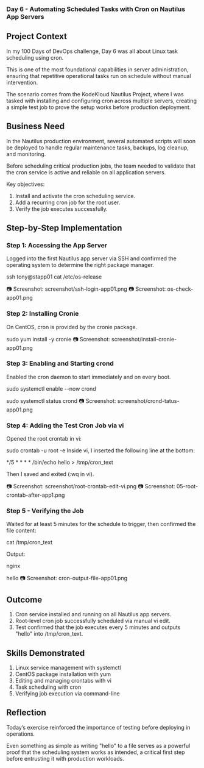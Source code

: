 ### Day 6 - Automating Scheduled Tasks with Cron on Nautilus App Servers

## Project Context
In my 100 Days of DevOps challenge, Day 6 was all about Linux task scheduling using cron.

This is one of the most foundational capabilities in server administration, ensuring that repetitive operational tasks run on schedule without manual intervention.

The scenario comes from the KodeKloud Nautilus Project, where I was tasked with installing and configuring cron across multiple servers, creating a simple test job to prove the setup works before production deployment.

## Business Need
In the Nautilus production environment, several automated scripts will soon be deployed to handle regular maintenance tasks, backups, log cleanup, and monitoring.

Before scheduling critical production jobs, the team needed to validate that the cron service is active and reliable on all application servers.

Key objectives:
1.	Install and activate the cron scheduling service.
2.	Add a recurring cron job for the root user.
3.	Verify the job executes successfully.

## Step-by-Step Implementation
### Step 1: Accessing the App Server
Logged into the first Nautilus app server via SSH and confirmed the operating system to determine the right package manager.

ssh tony@stapp01
cat /etc/os-release

📷 Screenshot: screenshot/ssh-login-app01.png
📷 Screenshot: os-check-app01.png

### Step 2: Installing Cronie
On CentOS, cron is provided by the cronie package.

sudo yum install -y cronie
📷 Screenshot: screenshot/install-cronie-app01.png

### Step 3: Enabling and Starting crond
Enabled the cron daemon to start immediately and on every boot.

sudo systemctl enable --now crond

sudo systemctl status crond
📷 Screenshot: screenshot/crond-tatus-app01.png

### Step 4: Adding the Test Cron Job via vi
Opened the root crontab in vi:

sudo crontab -u root -e
Inside vi, I inserted the following line at the bottom:

*/5 * * * * /bin/echo hello > /tmp/cron_text

Then I saved and exited (:wq in vi).

📷 Screenshot: screenshot/root-crontab-edit-vi.png
📷 Screenshot: 05-root-crontab-after-app1.png

### Step 5 - Verifying the Job
Waited for at least 5 minutes for the schedule to trigger, then confirmed the file content:

cat /tmp/cron_text

Output:

nginx

hello
📷 Screenshot: cron-output-file-app01.png

##  Outcome
1. Cron service installed and running on all Nautilus app servers.
2. Root-level cron job successfully scheduled via manual vi edit.
3. Test confirmed that the job executes every 5 minutes and outputs "hello" into /tmp/cron_text.

## Skills Demonstrated
1. Linux service management with systemctl
2. CentOS package installation with yum
3. Editing and managing crontabs with vi
4. Task scheduling with cron
5. Verifying job execution via command-line

## Reflection
Today’s exercise reinforced the importance of testing before deploying in operations.

Even something as simple as writing "hello" to a file serves as a powerful proof that the scheduling system works as intended, a critical first step before entrusting it with production workloads.
